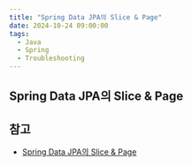 ```yaml
---
title: "Spring Data JPA의 Slice & Page"
date: 2024-10-24 09:00:00
tags: 
  - Java
  - Spring
  - Troubleshooting
---
```


## Spring Data JPA의 Slice & Page

## 참고

- [Spring Data JPA의 Slice & Page](https://dallog.github.io/data-jpa-slice-page/)